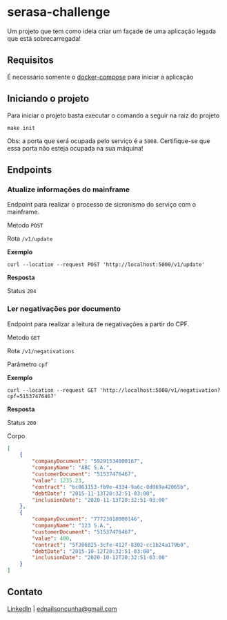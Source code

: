 # serasa-challenge

Um projeto que tem como ideia criar um façade de uma aplicação legada que está sobrecarregada!

## Requisitos

É necessário somente o [docker-compose](https://docs.docker.com/compose/install/) para iniciar a aplicação

## Iniciando o projeto

Para iniciar o projeto basta executar o comando a seguir na raiz do projeto

    make init

Obs: a porta que será ocupada pelo serviço é a `5000`. Certifique-se que essa
porta não esteja ocupada na sua máquina!

## Endpoints

### Atualize informações do mainframe

Endpoint para realizar o processo de sicronismo do serviço com o mainframe.

Metodo `POST`

Rota `/v1/update`

**Exemplo**

    curl --location --request POST 'http://localhost:5000/v1/update'    

**Resposta**

Status `204`

### Ler negativações por documento

Endpoint para realizar a leitura de negativações a partir do CPF.

Metodo `GET`

Rota `/v1/negativations`

Parâmetro `cpf`

**Exemplo**

    curl --location --request GET 'http://localhost:5000/v1/negativation?cpf=51537476467'    

**Resposta**

Status `200`

Corpo 

```json
[
    {
        "companyDocument": "59291534000167",
        "companyName": "ABC S.A.",
        "customerDocument": "51537476467",
        "value": 1235.23,
        "contract": "bc063153-fb9e-4334-9a6c-0d069a42065b",
        "debtDate": "2015-11-13T20:32:51-03:00",
        "inclusionDate": "2020-11-13T20:32:51-03:00"
    },
    {
        "companyDocument": "77723018000146",
        "companyName": "123 S.A.",
        "customerDocument": "51537476467",
        "value": 400,
        "contract": "5f206825-3cfe-412f-8302-cc1b24a179b0",
        "debtDate": "2015-10-12T20:32:51-03:00",
        "inclusionDate": "2020-10-12T20:32:51-03:00"
    }
]
```

## Contato

[LinkedIn](https://www.linkedin.com/in/ednailsonvb/) | ednailsoncunha@gmail.com


